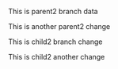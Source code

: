 This is parent2 branch data

This is another parent2 change

This is child2 branch change

This is child2 another change
